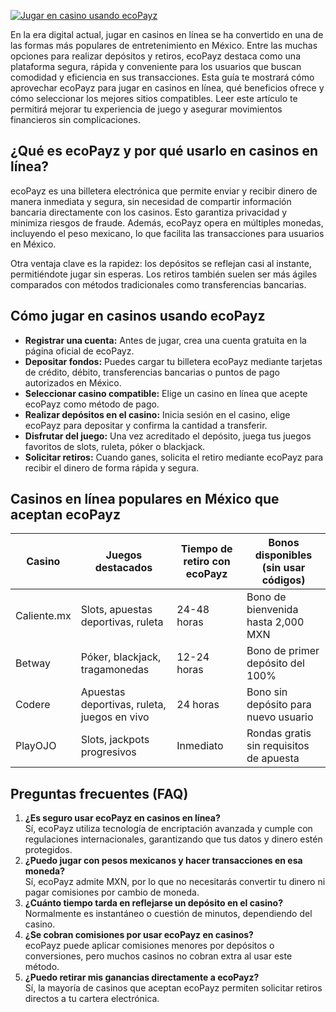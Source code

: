 [![Jugar en casino usando ecoPayz](https://123-caf.pages.dev/gitsignup.png)](https://vrmoo.ru/Bt82HjjY)

<p>En la era digital actual, jugar en casinos en línea se ha convertido en una de las formas más populares de entretenimiento en México. Entre las muchas opciones para realizar depósitos y retiros, ecoPayz destaca como una plataforma segura, rápida y conveniente para los usuarios que buscan comodidad y eficiencia en sus transacciones. Esta guía te mostrará cómo aprovechar ecoPayz para jugar en casinos en línea, qué beneficios ofrece y cómo seleccionar los mejores sitios compatibles. Leer este artículo te permitirá mejorar tu experiencia de juego y asegurar movimientos financieros sin complicaciones.</p>  <h2>¿Qué es ecoPayz y por qué usarlo en casinos en línea?</h2> <p>ecoPayz es una billetera electrónica que permite enviar y recibir dinero de manera inmediata y segura, sin necesidad de compartir información bancaria directamente con los casinos. Esto garantiza privacidad y minimiza riesgos de fraude. Además, ecoPayz opera en múltiples monedas, incluyendo el peso mexicano, lo que facilita las transacciones para usuarios en México.</p> <p>Otra ventaja clave es la rapidez: los depósitos se reflejan casi al instante, permitiéndote jugar sin esperas. Los retiros también suelen ser más ágiles comparados con métodos tradicionales como transferencias bancarias.</p>  <h2>Cómo jugar en casinos usando ecoPayz</h2> <ul>   <li><strong>Registrar una cuenta:</strong> Antes de jugar, crea una cuenta gratuita en la página oficial de ecoPayz.</li>   <li><strong>Depositar fondos:</strong> Puedes cargar tu billetera ecoPayz mediante tarjetas de crédito, débito, transferencias bancarias o puntos de pago autorizados en México.</li>   <li><strong>Seleccionar casino compatible:</strong> Elige un casino en línea que acepte ecoPayz como método de pago.</li>   <li><strong>Realizar depósitos en el casino:</strong> Inicia sesión en el casino, elige ecoPayz para depositar y confirma la cantidad a transferir.</li>   <li><strong>Disfrutar del juego:</strong> Una vez acreditado el depósito, juega tus juegos favoritos de slots, ruleta, póker o blackjack.</li>   <li><strong>Solicitar retiros:</strong> Cuando ganes, solicita el retiro mediante ecoPayz para recibir el dinero de forma rápida y segura.</li> </ul>  <h2>Casinos en línea populares en México que aceptan ecoPayz</h2> <table>   <thead>     <tr>       <th>Casino</th>       <th>Juegos destacados</th>       <th>Tiempo de retiro con ecoPayz</th>       <th>Bonos disponibles (sin usar códigos)</th>     </tr>   </thead>   <tbody>     <tr>       <td>Caliente.mx</td>       <td>Slots, apuestas deportivas, ruleta</td>       <td>24-48 horas</td>       <td>Bono de bienvenida hasta 2,000 MXN</td>     </tr>     <tr>       <td>Betway</td>       <td>Póker, blackjack, tragamonedas</td>       <td>12-24 horas</td>       <td>Bono de primer depósito del 100%</td>     </tr>     <tr>       <td>Codere</td>       <td>Apuestas deportivas, ruleta, juegos en vivo</td>       <td>24 horas</td>       <td>Bono sin depósito para nuevo usuario</td>     </tr>     <tr>       <td>PlayOJO</td>       <td>Slots, jackpots progresivos</td>       <td>Inmediato</td>       <td>Rondas gratis sin requisitos de apuesta</td>     </tr>   </tbody> </table>  <h2>Preguntas frecuentes (FAQ)</h2> <ol>   <li><strong>¿Es seguro usar ecoPayz en casinos en línea?</strong><br>Sí, ecoPayz utiliza tecnología de encriptación avanzada y cumple con regulaciones internacionales, garantizando que tus datos y dinero estén protegidos.</li>   <li><strong>¿Puedo jugar con pesos mexicanos y hacer transacciones en esa moneda?</strong><br>Sí, ecoPayz admite MXN, por lo que no necesitarás convertir tu dinero ni pagar comisiones por cambio de moneda.</li>   <li><strong>¿Cuánto tiempo tarda en reflejarse un depósito en el casino?</strong><br>Normalmente es instantáneo o cuestión de minutos, dependiendo del casino.</li>   <li><strong>¿Se cobran comisiones por usar ecoPayz en casinos?</strong><br>ecoPayz puede aplicar comisiones menores por depósitos o conversiones, pero muchos casinos no cobran extra al usar este método.</li>   <li><strong>¿Puedo retirar mis ganancias directamente a ecoPayz?</strong><br>Sí, la mayoría de casinos que aceptan ecoPayz permiten solicitar retiros directos a tu cartera electrónica.</li> </ol>
